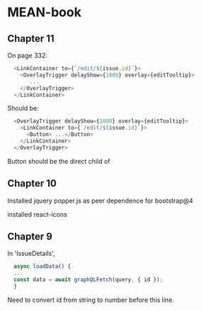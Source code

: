 # MEAN-book

## Chapter 11

On page 332:
``` javascript
  <LinkContainer to={`/edit/${issue.id}`}>
    <OverlayTrigger delayShow={1000} overlay={editTooltip}>
       ...
    </OverlayTrigger>
  </LinkContainer>
```
Should be:
``` javascript
  <OverlayTrigger delayShow={1000} overlay={editTooltip}>
    <LinkContainer to={`/edit/${issue.id}`}>
      <Button> ...</Button>
    </LinkContainer>
  </OverlayTrigger>
```
Button should be the direct child of <LinkContainer>

## Chapter 10
Installed jquery popper.js as peer dependence for bootstrap@4

installed react-icons

## Chapter 9

In 'IssueDetails',
``` javascript
  async loadData() {
  ...
  const data = await graphQLFetch(query, { id });
  }
```
Need to convert id from string to number before this line.
